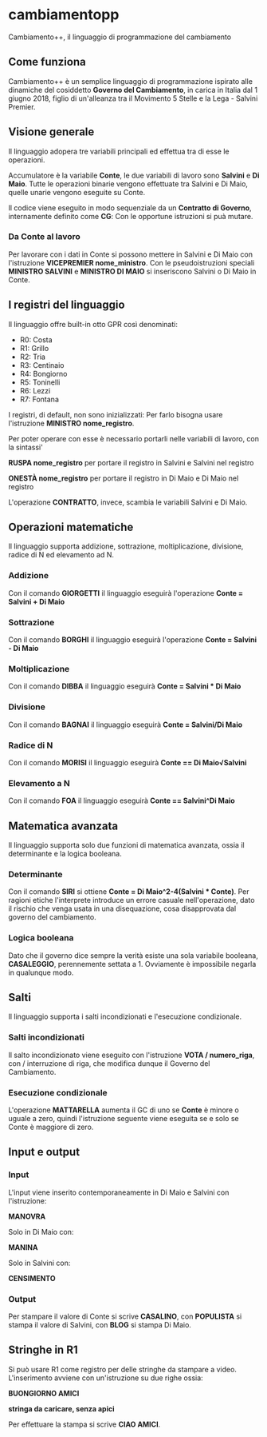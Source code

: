 # cambiamentopp
Cambiamento++, il linguaggio di programmazione del cambiamento

## Come funziona
Cambiamento++ è un semplice linguaggio di programmazione ispirato alle dinamiche del cosiddetto **Governo del Cambiamento**, in carica in Italia dal 1 giugno 2018, figlio di un'alleanza tra il Movimento 5 Stelle e la Lega - Salvini Premier.

## Visione generale

Il linguaggio adopera tre variabili principali ed effettua tra di esse le operazioni.

Accumulatore è la variabile **Conte**, le due variabili di lavoro sono **Salvini** e **Di Maio**. Tutte le operazioni binarie 
vengono effettuate tra Salvini e Di Maio, quelle unarie vengono eseguite su Conte.

Il codice viene eseguito in modo sequenziale da un **Contratto di Governo**, internamente definito come **CG**: Con le opportune istruzioni si puà mutare.

### Da Conte al lavoro
Per lavorare con i dati in Conte si possono mettere in Salvini e Di Maio con l'istruzione **VICEPREMIER nome_ministro**. Con le pseudoistruzioni speciali **MINISTRO SALVINI** e **MINISTRO DI MAIO** si inseriscono Salvini o Di Maio in Conte.

## I registri del linguaggio
Il linguaggio offre built-in otto GPR così denominati:
* R0: Costa
* R1: Grillo
* R2: Tria
* R3: Centinaio
* R4: Bongiorno
* R5: Toninelli
* R6: Lezzi
* R7: Fontana

I registri, di default, non sono inizializzati: Per farlo bisogna usare l'istruzione **MINISTRO nome_registro**.

Per poter operare con esse è necessario portarli nelle variabili di lavoro, con la sintassi'

**RUSPA nome_registro** per portare il registro in Salvini e Salvini nel registro

**ONESTÀ nome_registro** per portare il registro in Di Maio e Di Maio nel registro

L'operazione **CONTRATTO**, invece, scambia le variabili Salvini e Di Maio. 

## Operazioni matematiche

Il linguaggio supporta addizione, sottrazione, moltiplicazione, divisione, radice di N ed elevamento ad N.

### Addizione
Con il comando **GIORGETTI** il linguaggio eseguirà l'operazione **Conte = Salvini + Di Maio**
### Sottrazione
Con il comando **BORGHI** il linguaggio eseguirà l'operazione **Conte = Salvini - Di Maio**
### Moltiplicazione
Con il comando **DIBBA** il linguaggio eseguirà **Conte = Salvini * Di Maio**
### Divisione
Con il comando **BAGNAI** il linguaggio eseguirà **Conte = Salvini/Di Maio**
### Radice di N
Con il comando **MORISI** il linguaggio eseguirà **Conte == Di Maio√Salvini**
### Elevamento a N
Con il comando **FOA** il linguaggio eseguirà **Conte == Salvini^Di Maio**

## Matematica avanzata
Il linguaggio supporta solo due funzioni di matematica avanzata, ossia il determinante e la logica booleana.

### Determinante
Con il comando **SIRI** si ottiene **Conte = Di Maio^2-4(Salvini * Conte)**. Per ragioni etiche l'interprete introduce un errore casuale nell'operazione, dato il rischio che venga usata in una disequazione, cosa disapprovata dal governo del cambiamento.

### Logica booleana
Dato che il governo dice sempre la verità esiste una sola variabile booleana, **CASALEGGIO**, perennemente settata a 1. Ovviamente è impossibile negarla in qualunque modo.

## Salti
Il linguaggio supporta i salti incondizionati e l'esecuzione condizionale.

### Salti incondizionati
Il salto incondizionato viene eseguito con l'istruzione **VOTA / numero_riga**, con / interruzione di riga, che modifica dunque il Governo del Cambiamento.

### Esecuzione condizionale
L'operazione **MATTARELLA** aumenta il GC di uno se **Conte** è minore o uguale a zero, quindi l'istruzione seguente viene eseguita se e solo se Conte è maggiore di zero.

## Input e output
### Input
L'input viene inserito contemporaneamente in Di Maio e Salvini con l'istruzione:

**MANOVRA**

Solo in Di Maio con:

**MANINA**

Solo in Salvini con:

**CENSIMENTO**

### Output

Per stampare il valore di Conte si scrive **CASALINO**, con **POPULISTA** si stampa il valore di Salvini, con **BLOG** si stampa Di Maio.

## Stringhe in R1

Si può usare R1 come registro per delle stringhe da stampare a video. L'inserimento avviene con un'istruzione su due righe ossia:

**BUONGIORNO AMICI**

**stringa da caricare, senza apici**

Per effettuare la stampa si scrive **CIAO AMICI**.
